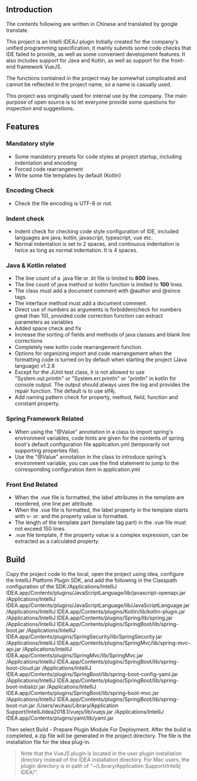 ## Introduction

The contents following are written in Chinese and translated by google translate.

This project is an Intelli IDEAJ plugin
Initially created for the company's unified programming specification, it mainly submits some code checks that IDE failed to provide, as well as some convenient development features. It also includes support for Java and Kotlin, as well as support for the front-end framework VueJS.

The functions contained in the project may be somewhat complicated and cannot be reflected in the project name, so a name is casually used.

This project was originally used for internal use by the company. The main purpose of open source is to let everyone provide some questions for inspection and suggestions.


## Features

### Mandatory style
- Some mandatory presets for code styles at project startup, including indentation and encoding
- Forced code rearrangement
- Write some file templates by default (Kotlin)

### Encoding Check
- Check the file encoding is UTF-8 or not.

### Indent check
- Indent check for checking code style configuration of IDE, included languages are java, kotlin, javascript, 
typescript, vue etc.
- Normal indentation is set to 2 spaces, and continuous indentation is twice as long as normal indentation. It is 4 
spaces.

### Java & Kotlin related
- The line count of a .java file or .kt file is limited to **800** lines.
- The line count of java method or kotlin function is limited to **100** lines.
- The class must add a document comment with @author and @since tags.
- The interface method must add a document comment.
- Direct use of numbers as arguments is forbidden(check for numbers great than 10), provided code correction function can extract parameters as variables
- Added space check and fix
- Increase the sorting of fields and methods of java classes and blank line corrections
- Completely new kotlin code rearrangement function.
- Options for organizing import and code rearrangement when the formatting code is turned on by default when starting the project (Java language) v1.2.6
- Except for the JUnit test class, it is not allowed to use "System.out.println" or "System.err.println" or "println"
 in kotlin for console output. The output should always uses the log and provides the repair function. The default is
  to use slf4j.
- Add naming pattern check for property, method, field, function and constant property.
### Spring Framework Related
- When using the "@Value" annotation in a class to import spring's environment variables, code hints are given for 
the contents of spring boot's default configuration file application.yml (temporarily not supporting properties file).
- Use the "@Value" annotation in the class to introduce spring's environment variable, you can use the find statement to jump to the corresponding configuration item in application.yml

### Front End Related
- When the .vue file is formatted, the label attributes in the template are reordered, one line per attribute.
- When the .vue file is formatted, the label property in the template starts with v- or: and the property value is 
formatted.
- The length of the template part (template tag part) in the .vue file must not exceed 150 lines.
- .vue file template, if the property value is a complex expression, can be extracted as a calculated property.


## Build

Copy the project code to the local, open the project using idea, configure the IntelliJ Platform Plugin SDK, and add the following in the Classpath configuration of the SDK:/Applications/IntelliJ IDEA.app/Contents/plugins/JavaScriptLanguage/lib/javascript-openapi.jar
/Applications/IntelliJ IDEA.app/Contents/plugins/JavaScriptLanguage/lib/JavaScriptLanguage.jar
/Applications/IntelliJ IDEA.app/Contents/plugins/Kotlin/lib/kotlin-plugin.jar
/Applications/IntelliJ IDEA.app/Contents/plugins/Spring/lib/spring.jar
/Applications/IntelliJ IDEA.app/Contents/plugins/SpringBoot/lib/spring-boot.jar
/Applications/IntelliJ IDEA.app/Contents/plugins/SpringSecurity/lib/SpringSecurity.jar
/Applications/IntelliJ IDEA.app/Contents/plugins/SpringMvc/lib/spring-mvc-api.jar
/Applications/IntelliJ IDEA.app/Contents/plugins/SpringMvc/lib/SpringMvc.jar
/Applications/IntelliJ IDEA.app/Contents/plugins/SpringBoot/lib/spring-boot-cloud.jar
/Applications/IntelliJ IDEA.app/Contents/plugins/SpringBoot/lib/spring-boot-config-yaml.jar
/Applications/IntelliJ IDEA.app/Contents/plugins/SpringBoot/lib/spring-boot-initializr.jar
/Applications/IntelliJ IDEA.app/Contents/plugins/SpringBoot/lib/spring-boot-mvc.jar
/Applications/IntelliJ IDEA.app/Contents/plugins/SpringBoot/lib/spring-boot-run.jar
/Users/wuhao/Library/Application Support/IntelliJIdea2018.1/vuejs/lib/vuejs.jar
/Applications/IntelliJ IDEA.app/Contents/plugins/yaml/lib/yaml.jar

Then select Build - Prepare Plugin Module For Deployment. After the build is completed, a zip file will be generated in the project directory. The file is the installation file for the idea plug-in.

> Note that the VueJS plugin is located in the user plugin installation directory instead of the IDEA installation 
directory. For Mac users, the plugin directory is in path of "~/Library/Application Support/Intellij IDEA/".
